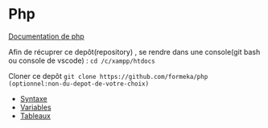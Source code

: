 # Php

[Documentation de php](https://www.php.net/manual/fr/)

Afin de récuprer ce depôt(repository) , se rendre dans une console(git bash ou console de vscode) : `cd /c/xampp/htdocs`

Cloner ce depôt `git clone https://github.com/formeka/php (optionnel:non-du-depot-de-votre-choix)`

- [Syntaxe](./01-syntaxe/index.php)
- [Variables](./02-variables/index.php)
- [Tableaux](./03-tableaux/index.php)
